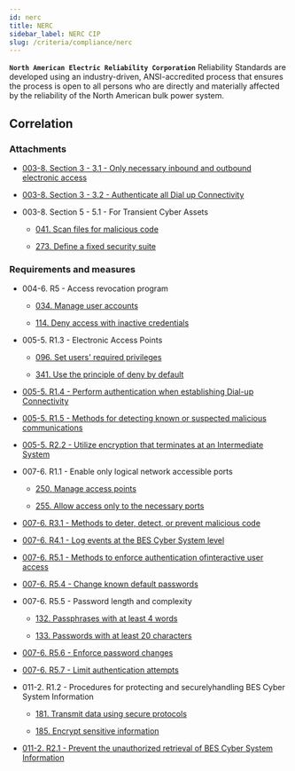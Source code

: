 ```yaml
---
id: nerc
title: NERC
sidebar_label: NERC CIP
slug: /criteria/compliance/nerc
---
```


**`North American Electric Reliability Corporation`**
Reliability Standards
are developed using an industry-driven,
ANSI-accredited process
that ensures the process is open to all persons
who are directly and materially affected
by the reliability of the North American bulk power system.

## Correlation

### Attachments

 - [003-8. Section 3 - 3.1 - Only necessary inbound and outbound electronic access](/criteria/requirements/176)

 - [003-8. Section 3 - 3.2 - Authenticate all Dial up Connectivity](/criteria/requirements/264)

 - 003-8. Section 5 - 5.1 - For Transient Cyber Assets

    - [041. Scan files for malicious code](/criteria/requirements/041)

    - [273. Define a fixed security suite](/criteria/requirements/273)

### Requirements and measures

 - 004-6. R5 - Access revocation program

    - [034. Manage user accounts](/criteria/requirements/034)

    - [114. Deny access with inactive credentials](/criteria/requirements/114)

 - 005-5. R1.3 - Electronic Access Points

    - [096. Set users' required privileges](/criteria/requirements/096)

    - [341. Use the principle of deny by default](/criteria/requirements/341)

 - [005-5. R1.4 - Perform authentication when establishing Dial-up Connectivity](/criteria/requirements/264)

 - [005-5. R1.5 - Methods for detecting known or suspected malicious communications](/criteria/requirements/273)

 - [005-5. R2.2 - Utilize encryption that terminates at an Intermediate System](/criteria/requirements/181)

 - 007-6. R1.1 - Enable only logical network accessible ports

    - [250. Manage access points](/criteria/requirements/250)

    - [255. Allow access only to the necessary ports](/criteria/requirements/255)

 - [007-6. R3.1 - Methods to deter, detect, or prevent malicious code](/criteria/requirements/155)

 - [007-6. R4.1 - Log events at the BES Cyber System level](/criteria/requirements/075)

 - [007-6. R5.1 - Methods to enforce authentication ofinteractive user access](/criteria/requirements/264)

 - [007-6. R5.4 - Change known default passwords](/criteria/requirements/142)

 - 007-6. R5.5 - Password length and complexity

    - [132. Passphrases with at least 4 words](/criteria/requirements/132)

    - [133. Passwords with at least 20 characters](/criteria/requirements/133)

 - [007-6. R5.6 - Enforce password changes](/criteria/requirements/130)

 - [007-6. R5.7 - Limit authentication attempts](/criteria/requirements/237)

 - 011-2. R1.2 - Procedures for protecting and securelyhandling BES Cyber System Information

    - [181. Transmit data using secure protocols](/criteria/requirements/181)

    - [185. Encrypt sensitive information](/criteria/requirements/185)

 - [011-2. R2.1 - Prevent the unauthorized retrieval of BES Cyber System Information](/criteria/requirements/183)
